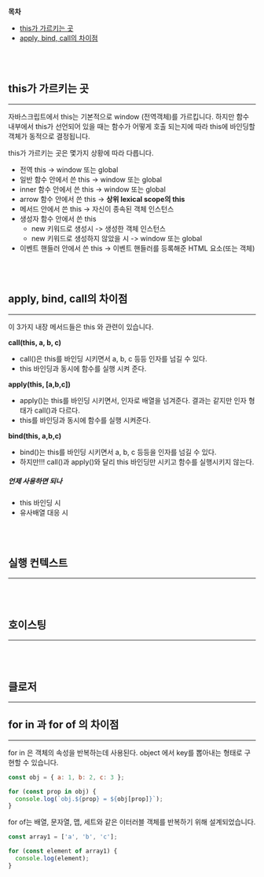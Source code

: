 **목차**
- [this가 가르키는 곳](#this가-가르키는-곳)
- [apply, bind, call의 차이점](#apply,-bind,-call의-차이점)

<br/>
<br/>

## this가 가르키는 곳
------
자바스크립트에서 this는 기본적으로 window (전역객체)를 가르킵니다. 하지만 함수 내부에서 this가 선언되어 있을 때는 함수가 어떻게 호출 되는지에 따라 this에 바인딩할 객체가 동적으로 결정됩니다.

this가 가르키는 곳은 몇가지 상황에 따라 다릅니다.
- 전역 this -> window 또는 global
- 일반 함수 안에서 쓴 this -> window 또는 global
- inner 함수 안에서 쓴 this -> window 또는 global
- arrow 함수 안에서 쓴 this -> **상위 lexical scope의 this**
- 메서드 안에서 쓴 this -> 자신이 종속된 객체 인스턴스
- 생성자 함수 안에서 쓴 this
	- new 키워드로 생성시 -> 생성한 객체 인스턴스 
	- new 키워드로 생성하지 않았을 시 -> window 또는 global
- 이벤트 핸들러 안에서 쓴 this -> 이벤트 핸들러를 등록해준 HTML 요소(또는 객체)

<br/>
<br/>

## apply, bind, call의 차이점
------
이 3가지 내장 메서드들은 this 와 관련이 있습니다.

**call(this, a, b, c)**
- call()은 this를 바인딩 시키면서 a, b, c 등등 인자를 넘길 수 있다.
- this 바인딩과 동시에 함수를 실행 시켜 준다.

**apply(this, [a,b,c])**
- apply()는 this를 바인딩 시키면서, 인자로 배열을 넘겨준다. 결과는 같지만 인자 형태가 call()과 다르다.
- this를 바인딩과 동시에 함수를 실행 시켜준다.

**bind(this, a,b,c)**
- bind()는 this를 바인딩 시키면서 a, b, c 등등을 인자를 넘길 수 있다.
- 하지만!!! call()과 apply()와 달리 this 바인딩만 시키고 함수를 실행시키지 않는다.


##### 언제 사용하면 되나
- this 바인딩 시
- 유사배열 대응 시


<br/>
<br/>

## 실행 컨텍스트
------


<br/>
<br/>

## 호이스팅
------


<br/>
<br/>

## 클로저
------




## for in 과 for of 의 차이점
----
for in 은 객체의 속성을 반복하는데 사용된다. object 에서 key를 뽑아내는 형태로 구현할 수 있습니다.

```javascript
const obj = { a: 1, b: 2, c: 3 };

for (const prop in obj) {
  console.log(`obj.${prop} = ${obj[prop]}`);
}
```


for of는 배열, 문자열, 맵, 세트와 같은 이터러블 객체를 반복하기 위해 설계되었습니다. 

```javascript
const array1 = ['a', 'b', 'c'];

for (const element of array1) {
  console.log(element);
}
```

